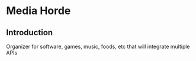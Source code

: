 # Media Horde

## Introduction
Organizer for software, games, music, foods, etc that will integrate multiple APIs

